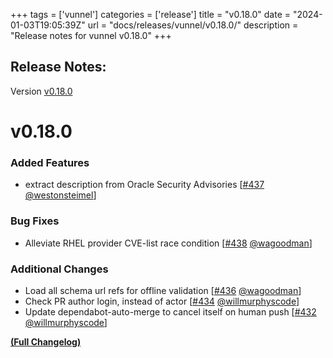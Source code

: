 +++
tags = ['vunnel']
categories = ['release']
title = "v0.18.0"
date = "2024-01-03T19:05:39Z"
url = "docs/releases/vunnel/v0.18.0/"
description = "Release notes for vunnel v0.18.0"
+++

## Release Notes:
Version [v0.18.0](https://github.com/anchore/vunnel/releases/tag/v0.18.0)

# v0.18.0

### Added Features

- extract description from Oracle Security Advisories [[#437](https://github.com/anchore/vunnel/pull/437) [@westonsteimel](https://github.com/westonsteimel)]

### Bug Fixes

- Alleviate RHEL provider CVE-list race condition [[#438](https://github.com/anchore/vunnel/pull/438) [@wagoodman](https://github.com/wagoodman)]

### Additional Changes

- Load all schema url refs for offline validation [[#436](https://github.com/anchore/vunnel/pull/436) [@wagoodman](https://github.com/wagoodman)]
- Check PR author login, instead of actor [[#434](https://github.com/anchore/vunnel/pull/434) [@willmurphyscode](https://github.com/willmurphyscode)]
- Update dependabot-auto-merge to cancel itself on human push [[#432](https://github.com/anchore/vunnel/pull/432) [@willmurphyscode](https://github.com/willmurphyscode)]

**[(Full Changelog)](https://github.com/anchore/vunnel/compare/v0.17.12...v0.18.0)**
